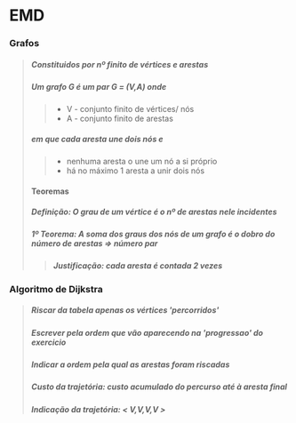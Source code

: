 # EMD

### Grafos
>##### Constituidos por nº finito de *vértices* e *arestas*
>##### Um grafo G é um par G = (V,A) onde
>>- V - conjunto finito de vértices/ nós
>>- A - conjunto finito de arestas
>##### em que cada aresta une dois nós e 
>>- nenhuma aresta o une um nó a si próprio
>>- há no máximo 1 aresta a unir dois nós
>
>#### Teoremas
>##### *Definição*: O grau de um vértice é o nº de arestas nele incidentes
>##### *1º Teorema*: A soma dos graus dos nós de um grafo é o dobro do número de arestas => número par
>>##### *Justificação*: cada aresta é contada 2 vezes  

### Algoritmo de Dijkstra
>##### Riscar da tabela apenas os vértices 'percorridos'
>##### Escrever pela ordem que vão aparecendo na 'progressao' do exercicio
>##### Indicar a ordem pela qual as arestas foram riscadas 
>##### Custo da trajetória: custo acumulado do percurso até à aresta final
>##### Indicação da trajetória: < V,V,V,V > 
